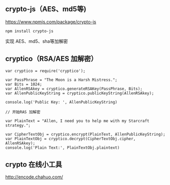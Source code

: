 ## crypto-js（AES、md5等)

https://www.npmjs.com/package/crypto-js

```
npm install crypto-js
```

实现 AES、md5、sha等加解密

## cryptico（RSA/AES 加解密）

```
var cryptico = require('cryptico');

var PassPhrase = "The Moon is a Harsh Mistress."; 
var Bits = 1024; 
var AllenRSAkey = cryptico.generateRSAKey(PassPhrase, Bits);
var AllenPublicKeyString = cryptico.publicKeyString(AllenRSAkey);

console.log('Public Key: ', AllenPublicKeyString)

// 开始RAS 加解密

var PlainText = "Allen, I need you to help me with my Starcraft strategy.";
 
var CipherTextObj = cryptico.encrypt(PlainText, AllenPublicKeyString);
var PlainTextObj = cryptico.decrypt(CipherTextObj.cipher, AllenRSAkey);
console.log('Plain Text:', PlainTextObj.plaintext)
```

## crypto 在线小工具

http://encode.chahuo.com/